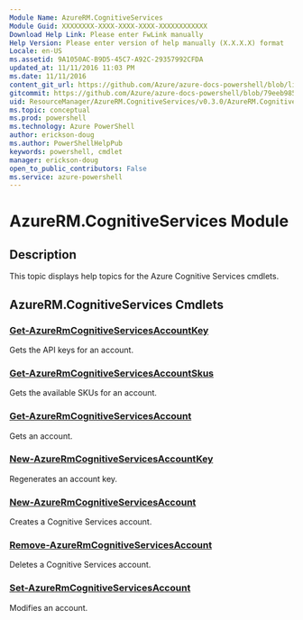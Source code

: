 ```yaml
---
Module Name: AzureRM.CognitiveServices
Module Guid: XXXXXXXX-XXXX-XXXX-XXXX-XXXXXXXXXXXX
Download Help Link: Please enter FwLink manually
Help Version: Please enter version of help manually (X.X.X.X) format
Locale: en-US
ms.assetid: 9A1050AC-B9D5-45C7-A92C-29357992CFDA
updated_at: 11/11/2016 11:03 PM
ms.date: 11/11/2016
content_git_url: https://github.com/Azure/azure-docs-powershell/blob/live/azureps-cmdlets-docs/ResourceManager/AzureRM.CognitiveServices/v0.3.0/AzureRM.CognitiveServices.md
gitcommit: https://github.com/Azure/azure-docs-powershell/blob/79eeb985ea480979357fb4695832a0c3d29a48bf/azureps-cmdlets-docs/ResourceManager/AzureRM.CognitiveServices/v0.3.0/AzureRM.CognitiveServices.md
uid: ResourceManager/AzureRM.CognitiveServices/v0.3.0/AzureRM.CognitiveServices.md
ms.topic: conceptual
ms.prod: powershell
ms.technology: Azure PowerShell
author: erickson-doug
ms.author: PowerShellHelpPub
keywords: powershell, cmdlet
manager: erickson-doug
open_to_public_contributors: False
ms.service: azure-powershell
---
```


# AzureRM.CognitiveServices Module
## Description
This topic displays help topics for the Azure Cognitive Services cmdlets.

## AzureRM.CognitiveServices Cmdlets
### [Get-AzureRmCognitiveServicesAccountKey](./Get-AzureRmCognitiveServicesAccountKey.md)
Gets the API keys for an account.


### [Get-AzureRmCognitiveServicesAccountSkus](./Get-AzureRmCognitiveServicesAccountSkus.md)
Gets the available SKUs for an account.


### [Get-AzureRmCognitiveServicesAccount](./Get-AzureRmCognitiveServicesAccount.md)
Gets an account.


### [New-AzureRmCognitiveServicesAccountKey](./New-AzureRmCognitiveServicesAccountKey.md)
Regenerates an account key.


### [New-AzureRmCognitiveServicesAccount](./New-AzureRmCognitiveServicesAccount.md)
Creates a Cognitive Services account.


### [Remove-AzureRmCognitiveServicesAccount](./Remove-AzureRmCognitiveServicesAccount.md)
Deletes a Cognitive Services account.


### [Set-AzureRmCognitiveServicesAccount](./Set-AzureRmCognitiveServicesAccount.md)
Modifies an account.



